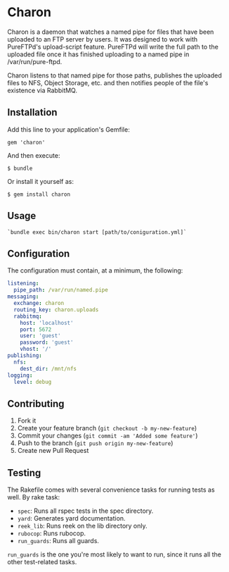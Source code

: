 # Charon

Charon is a daemon that watches a named pipe for files that have been uploaded to an FTP server
by users. It was designed to work with PureFTPd's upload-script feature. PureFTPd will write the
full path to the uploaded file once it has finished uploading to a named pipe in /var/run/pure-ftpd.

Charon listens to that named pipe for those paths, publishes the uploaded files to NFS, Object Storage,
etc. and then notifies people of the file's existence via RabbitMQ.

## Installation

Add this line to your application's Gemfile:

    gem 'charon'

And then execute:

    $ bundle

Or install it yourself as:

    $ gem install charon

## Usage

    `bundle exec bin/charon start [path/to/coniguration.yml]`

## Configuration

The configuration must contain, at a minimum, the following:

```yaml
listening:
  pipe_path: /var/run/named.pipe
messaging:
  exchange: charon
  routing_key: charon.uploads
  rabbitmq:
    host: 'localhost'
    port: 5672
    user: 'guest'
    password: 'guest'
    vhost: '/'
publishing:
  nfs:
    dest_dir: /mnt/nfs
logging:
  level: debug
```

## Contributing

1. Fork it
2. Create your feature branch (`git checkout -b my-new-feature`)
3. Commit your changes (`git commit -am 'Added some feature'`)
4. Push to the branch (`git push origin my-new-feature`)
5. Create new Pull Request

## Testing

The Rakefile comes with several convenience tasks for running tests as well. By rake task:

  + `spec`: Runs all rspec tests in the spec directory.
  + `yard`: Generates yard documentation.
  + `reek_lib`: Runs reek on the lib directory only.
  + `rubocop`: Runs rubocop.
  + `run_guards`: Runs all guards.

`run_guards` is the one you're most likely to want to run, since it runs all the other test-related tasks.
